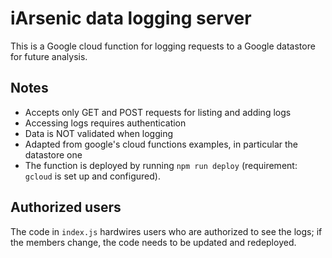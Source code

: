 # iArsenic data logging server

This is a Google cloud function for logging requests to a Google datastore for
future analysis.

## Notes

* Accepts only GET and POST requests for listing and adding logs
* Accessing logs requires authentication
* Data is NOT validated when logging
* Adapted from google's cloud functions examples, in particular the datastore one
* The function is deployed by running `npm run deploy` (requirement: `gcloud` is set up and configured).

## Authorized users

The code in `index.js` hardwires users who are authorized to see the logs; if
the members change, the code needs to be updated and redeployed.

